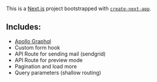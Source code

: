 This is a [Next.js](https://nextjs.org/) project bootstrapped with [`create-next-app`](https://github.com/vercel/next.js/tree/canary/packages/create-next-app).

## Includes:

- [Apollo Graphql](https://www.apollographql.com)
- Custom form hook
- API Route for sending mail (sendgrid)
- API Route for preview mode
- Pagination and load more
- Query parameters (shallow routing)
